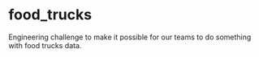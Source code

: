 # food_trucks
Engineering challenge to make it possible for our teams to do something with food trucks data.
